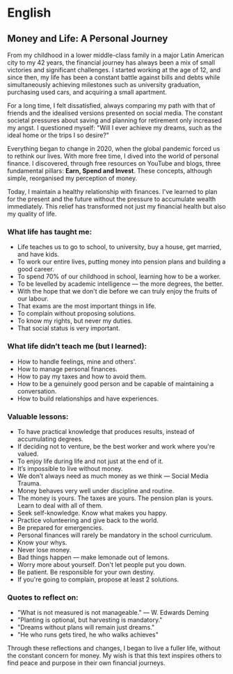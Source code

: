 # English

## Money and Life: A Personal Journey

From my childhood in a lower middle-class family in a major Latin American city to my 42 years, the financial journey has always been a mix of small victories and significant challenges. I started working at the age of 12, and since then, my life has been a constant battle against bills and debts while simultaneously achieving milestones such as university graduation, purchasing used cars, and acquiring a small apartment.

For a long time, I felt dissatisfied, always comparing my path with that of friends and the idealised versions presented on social media. The constant societal pressures about saving and planning for retirement only increased my angst. I questioned myself: "Will I ever achieve my dreams, such as the ideal home or the trips I so desire?"

Everything began to change in 2020, when the global pandemic forced us to rethink our lives. With more free time, I dived into the world of personal finance. I discovered, through free resources on YouTube and blogs, three fundamental pillars: **Earn, Spend and Invest**. These concepts, although simple, reorganised my perception of money.

Today, I maintain a healthy relationship with finances. I've learned to plan for the present and the future without the pressure to accumulate wealth immediately. This relief has transformed not just my financial health but also my quality of life.

### What life has taught me:

* Life teaches us to go to school, to university, buy a house, get married, and have kids.
* To work our entire lives, putting money into pension plans and building a good career.
* To spend 70% of our childhood in school, learning how to be a worker.
* To be levelled by academic intelligence — the more degrees, the better.
* With the hope that we don't die before we can truly enjoy the fruits of our labour.
* That exams are the most important things in life.
* To complain without proposing solutions.
* To know my rights, but never my duties.
* That social status is very important.

### What life didn’t teach me (but I learned):

* How to handle feelings, mine and others'.
* How to manage personal finances.
* How to pay my taxes and how to avoid them.
* How to be a genuinely good person and be capable of maintaining a conversation.
* How to build relationships and have experiences.

### Valuable lessons:

* To have practical knowledge that produces results, instead of accumulating degrees.
* If deciding not to venture, be the best worker and work where you're valued.
* To enjoy life during life and not just at the end of it.
* It’s impossible to live without money.
* We don’t always need as much money as we think — Social Media Trauma.
* Money behaves very well under discipline and routine.
* The money is yours. The taxes are yours. The pension plan is yours. Learn to deal with all of them.
* Seek self-knowledge. Know what makes you happy.
* Practice volunteering and give back to the world.
* Be prepared for emergencies.
* Personal finances will rarely be mandatory in the school curriculum.
* Know your whys.
* Never lose money.
* Bad things happen — make lemonade out of lemons.
* Worry more about yourself. Don't let people put you down.
* Be patient. Be responsible for your own destiny.
* If you're going to complain, propose at least 2 solutions.

### Quotes to reflect on:

* "What is not measured is not manageable." — W. Edwards Deming
* "Planting is optional, but harvesting is mandatory."
* "Dreams without plans will remain just dreams."
* "He who runs gets tired, he who walks achieves"

Through these reflections and changes, I began to live a fuller life, without the constant concern for money. My wish is that this text inspires others to find peace and purpose in their own financial journeys.
